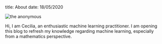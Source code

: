 title: About
date: 18/05/2020

![the anonymous][see_where]

Hi, I am Cecilia, an enthusiastic machine learning practitioner.
I am opening this blog to refresh my knowledge regarding machine learning, especially from a mathematics perspective.

[see_where]: {static}/images/luca-colapinto-I378DhssWqU-unsplash.jpg